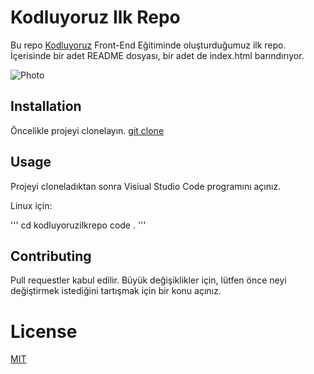 # Kodluyoruz Ilk Repo
Bu repo [Kodluyoruz](https://www.kodluyoruz.org/) Front-End Eğitiminde oluşturduğumuz ilk repo. İçerisinde bir adet README dosyası, bir adet de index.html barındırıyor.

![Photo](https://picsum.photos/400/300)

## Installation

Öncelikle projeyi clonelayın. 
[git clone](https://github.com/yasingul/kodluyoruzilkrepo)

## Usage
Projeyi cloneladıktan sonra Visiual Studio Code programını açınız.

Linux için:

'''
cd kodluyoruzilkrepo
code .
'''

## Contributing

Pull requestler kabul edilir. Büyük değişiklikler için, lütfen önce neyi değiştirmek istediğini tartışmak için bir konu açınız.

# License

[MIT](https://choosealicense.com/licenses/mit/)